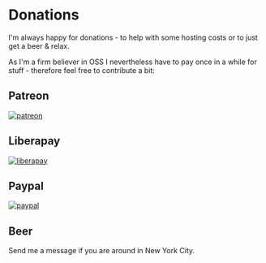 # Donations

I'm always happy for donations - to help with some hosting costs or to just get a beer & relax.

As I'm a firm believer in OSS I nevertheless have to pay once in a while for stuff - therefore feel free to contribute a bit:

## Patreon

[![patreon](https://c5.patreon.com/external/logo/become_a_patron_button.png)](https://www.patreon.com/derjust86)

## Liberapay
[![liberapay](https://liberapay.com/assets/widgets/donate.svg)](https://en.liberapay.com/spring-data-dynamodb/donate)

## Paypal

[![paypal](https://www.paypalobjects.com/en_US/i/btn/btn_donate_LG.gif)](https://www.paypal.com/cgi-bin/webscr?cmd=_s-xclick&amp;hosted_button_id=CWVWF9DD73J5S)

## Beer

Send me a message if you are around in New York City.
